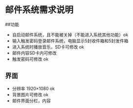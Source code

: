 # 邮件系统需求说明
##功能
- 自启动邮件系统，且不能被关掉（不能进入系统其他功能）ok
- 输入触发密码登录邮件系统，电脑显示5封收件箱和5封发件箱 
- 进入系统时播放音乐，SD卡可修改 ok
- 邮件内容SD卡内可修改 
- 触发密码可修改 ok

## 界面
- 分辨率 1920×1080 ok
- 背景图片可修改 ok
- 邮件界面分栏，内容
